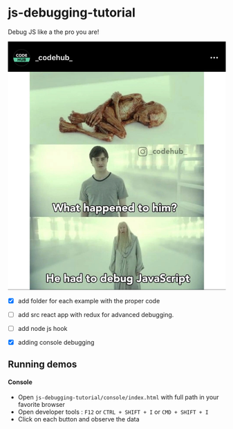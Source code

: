 # js-debugging-tutorial
Debug JS like a the pro you are!

![](debugjs.jpg)

- [x] add folder for each example with the proper code

- [ ] add src react app with redux for advanced debugging.

 - [ ] add node js hook
 - [x] adding console debugging  

 ## Running demos

 #### Console

 * Open `js-debugging-tutorial/console/index.html` with full path in your favorite browser
 * Open developer tools : `F12` or `CTRL + SHIFT + I` or `CMD + SHIFT + I`
 * Click on each button and observe the data
